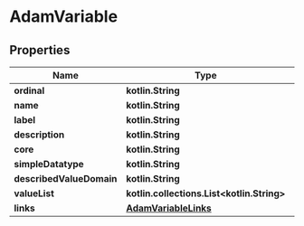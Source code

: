 
# AdamVariable

## Properties
| Name | Type | Description | Notes |
| ------------ | ------------- | ------------- | ------------- |
| **ordinal** | **kotlin.String** |  |  [optional] |
| **name** | **kotlin.String** |  |  [optional] |
| **label** | **kotlin.String** |  |  [optional] |
| **description** | **kotlin.String** |  |  [optional] |
| **core** | **kotlin.String** |  |  [optional] |
| **simpleDatatype** | **kotlin.String** |  |  [optional] |
| **describedValueDomain** | **kotlin.String** |  |  [optional] |
| **valueList** | **kotlin.collections.List&lt;kotlin.String&gt;** |  |  [optional] |
| **links** | [**AdamVariableLinks**](AdamVariableLinks.md) |  |  [optional] |



